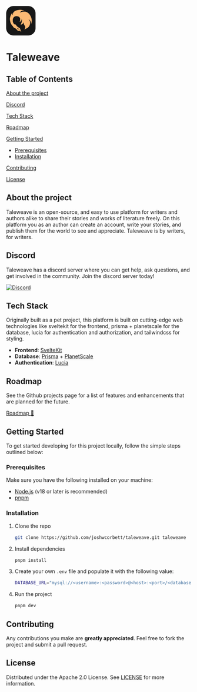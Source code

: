 <img src="./static/favicon/mstile-310x310.png" alt="Logo" width="80" height="80" />

# Taleweave

## Table of Contents

[About the project](#about-the-project)

[Discord](#discord)

[Tech Stack](#tech-stack)

[Roadmap](#roadmap)

[Getting Started](#getting-started)

- [Prerequisites](#prerequisites)
- [Installation](#installation)

[Contributing](#contributing)

[License](#license)

## About the project

Taleweave is an open-source, and easy to use platform for writers and authors alike to share their stories and works of literature freely. On this platform you as an author can create an account, write your stories, and publish them for the world to see and appreciate. Taleweave is by writers, for writers.

## Discord

Taleweave has a discord server where you can get help, ask questions, and get involved in the community. Join the discord server today!

[![Discord](https://img.shields.io/discord/1106254690896838736?color=FDBA74&label=Discord&logo=discord&logoColor=white&style=for-the-badge)](https://discord.gg/CXz9Aqb9My)

## Tech Stack

Originally built as a pet project, this platform is built on cutting-edge web technologies like sveltekit for the frontend, prisma + planetscale for the database, lucia for authentication and authorization, and tailwindcss for styling.

- **Frontend**: [SvelteKit](https://kit.svelte.dev/)
- **Database**: [Prisma](https://www.prisma.io/) + [PlanetScale](https://planetscale.com/)
- **Authentication**: [Lucia](https://lucia.js.org/)

## Roadmap

See the Github projects page for a list of features and enhancements that are planned for the future.

[Roadmap :link:](https://github.com/users/joshwcorbett/projects/1?query=is:open+sort:updated-desc)

## Getting Started

To get started developing for this project locally, follow the simple steps outlined below:

### Prerequisites

Make sure you have the following installed on your machine:

- [Node.js](https://nodejs.org/en/) (v18 or later is recommended)
- [pnpm](https://pnpm.io/)

### Installation

1. Clone the repo

   ```sh
   git clone https://github.com/joshwcorbett/taleweave.git taleweave
    ```

2. Install dependencies

    ```sh
   pnpm install
    ```

3. Create your own `.env` file and populate it with the following value:

   ```sh
   DATABASE_URL="mysql://<username>:<password>@<host>:<port>/<database>?connection_limit=1"
   ```

4. Run the project

   ```sh
   pnpm dev
   ```

## Contributing

Any contributions you make are **greatly appreciated**. Feel free to fork the project and submit a pull request.

## License

Distributed under the Apache 2.0 License. See [LICENSE](./LICENSE.txt) for more information.
